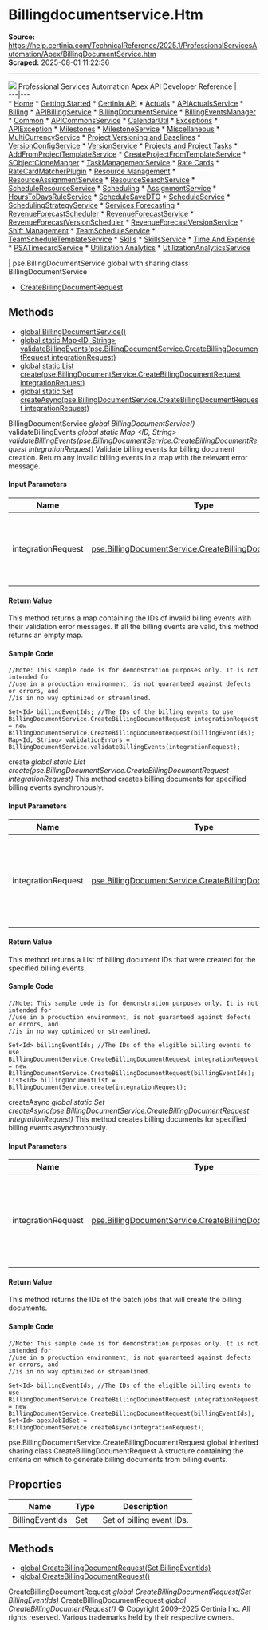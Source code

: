 # Billingdocumentservice.Htm

**Source:** https://help.certinia.com/TechnicalReference/2025.1/ProfessionalServicesAutomation/Apex/BillingDocumentService.htm  
**Scraped:** 2025-08-01 11:22:36

---

[ ![](https://help.certinia.com/api/resources/images/Logo.png) ](https://help.certinia.com/TechnicalReference/2025.1/ProfessionalServicesAutomation/Apex/Default.htm) Professional Services Automation Apex API Developer Reference |   
---|---  
    * [Home](https://help.certinia.com/TechnicalReference/2025.1/ProfessionalServicesAutomation/Apex/Default.htm)
    * [Getting Started](https://help.certinia.com/TechnicalReference/2025.1/ProfessionalServicesAutomation/Apex/)
      * [Certinia API](https://help.certinia.com/TechnicalReference/2025.1/ProfessionalServicesAutomation/Apex/GenericAPI.htm)
    * [Actuals](https://help.certinia.com/TechnicalReference/2025.1/ProfessionalServicesAutomation/Apex/)
      * [APIActualsService](https://help.certinia.com/TechnicalReference/2025.1/ProfessionalServicesAutomation/Apex/APIActualsService.htm)
    * [Billing](https://help.certinia.com/TechnicalReference/2025.1/ProfessionalServicesAutomation/Apex/)
      * [APIBillingService](https://help.certinia.com/TechnicalReference/2025.1/ProfessionalServicesAutomation/Apex/APIBillingService.htm)
      * [BillingDocumentService](https://help.certinia.com/TechnicalReference/2025.1/ProfessionalServicesAutomation/Apex/BillingDocumentService.htm)
      * [BillingEventsManager](https://help.certinia.com/TechnicalReference/2025.1/ProfessionalServicesAutomation/Apex/BillingEventsManager.htm)
    * [Common](https://help.certinia.com/TechnicalReference/2025.1/ProfessionalServicesAutomation/Apex/)
      * [APICommonsService](https://help.certinia.com/TechnicalReference/2025.1/ProfessionalServicesAutomation/Apex/APICommonsService.htm)
      * [CalendarUtil](https://help.certinia.com/TechnicalReference/2025.1/ProfessionalServicesAutomation/Apex/CalendarUtil.htm)
    * [Exceptions](https://help.certinia.com/TechnicalReference/2025.1/ProfessionalServicesAutomation/Apex/)
      * [APIException](https://help.certinia.com/TechnicalReference/2025.1/ProfessionalServicesAutomation/Apex/APIException.htm)
    * [Milestones](https://help.certinia.com/TechnicalReference/2025.1/ProfessionalServicesAutomation/Apex/)
      * [MilestoneService](https://help.certinia.com/TechnicalReference/2025.1/ProfessionalServicesAutomation/Apex/MilestoneService.htm)
    * [Miscellaneous](https://help.certinia.com/TechnicalReference/2025.1/ProfessionalServicesAutomation/Apex/)
      * [MultiCurrencyService](https://help.certinia.com/TechnicalReference/2025.1/ProfessionalServicesAutomation/Apex/MultiCurrencyService.htm)
    * [Project Versioning and Baselines](https://help.certinia.com/TechnicalReference/2025.1/ProfessionalServicesAutomation/Apex/)
      * [VersionConfigService](https://help.certinia.com/TechnicalReference/2025.1/ProfessionalServicesAutomation/Apex/VersionConfigService.htm)
      * [VersionService](https://help.certinia.com/TechnicalReference/2025.1/ProfessionalServicesAutomation/Apex/VersionService.htm)
    * [Projects and Project Tasks](https://help.certinia.com/TechnicalReference/2025.1/ProfessionalServicesAutomation/Apex/)
      * [AddFromProjectTemplateService](https://help.certinia.com/TechnicalReference/2025.1/ProfessionalServicesAutomation/Apex/AddFromProjectTemplateService.htm)
      * [CreateProjectFromTemplateService](https://help.certinia.com/TechnicalReference/2025.1/ProfessionalServicesAutomation/Apex/CreateProjectFromTemplateService.htm)
      * [SObjectCloneMapper](https://help.certinia.com/TechnicalReference/2025.1/ProfessionalServicesAutomation/Apex/SObjectCloneMapper.htm)
      * [TaskManagementService](https://help.certinia.com/TechnicalReference/2025.1/ProfessionalServicesAutomation/Apex/TaskManagementService.htm)
    * [Rate Cards](https://help.certinia.com/TechnicalReference/2025.1/ProfessionalServicesAutomation/Apex/)
      * [RateCardMatcherPlugin](https://help.certinia.com/TechnicalReference/2025.1/ProfessionalServicesAutomation/Apex/RateCardMatcherPlugin.htm)
    * [Resource Management](https://help.certinia.com/TechnicalReference/2025.1/ProfessionalServicesAutomation/Apex/)
      * [ResourceAssignmentService](https://help.certinia.com/TechnicalReference/2025.1/ProfessionalServicesAutomation/Apex/ResourceAssignmentService.htm)
      * [ResourceSearchService](https://help.certinia.com/TechnicalReference/2025.1/ProfessionalServicesAutomation/Apex/ResourceSearchService.htm)
      * [ScheduleResourceService](https://help.certinia.com/TechnicalReference/2025.1/ProfessionalServicesAutomation/Apex/ScheduleResourceService.htm)
    * [Scheduling](https://help.certinia.com/TechnicalReference/2025.1/ProfessionalServicesAutomation/Apex/)
      * [AssignmentService](https://help.certinia.com/TechnicalReference/2025.1/ProfessionalServicesAutomation/Apex/AssignmentService.htm)
      * [HoursToDaysRuleService](https://help.certinia.com/TechnicalReference/2025.1/ProfessionalServicesAutomation/Apex/HoursToDaysRuleService.htm)
      * [ScheduleSaveDTO](https://help.certinia.com/TechnicalReference/2025.1/ProfessionalServicesAutomation/Apex/ScheduleSaveDTO.htm)
      * [ScheduleService](https://help.certinia.com/TechnicalReference/2025.1/ProfessionalServicesAutomation/Apex/ScheduleService.htm)
      * [SchedulingStrategyService](https://help.certinia.com/TechnicalReference/2025.1/ProfessionalServicesAutomation/Apex/SchedulingStrategyService.htm)
    * [Services Forecasting](https://help.certinia.com/TechnicalReference/2025.1/ProfessionalServicesAutomation/Apex/)
      * [RevenueForecastScheduler](https://help.certinia.com/TechnicalReference/2025.1/ProfessionalServicesAutomation/Apex/RevenueForecastScheduler.htm)
      * [RevenueForecastService](https://help.certinia.com/TechnicalReference/2025.1/ProfessionalServicesAutomation/Apex/RevenueForecastService.htm)
      * [RevenueForecastVersionScheduler](https://help.certinia.com/TechnicalReference/2025.1/ProfessionalServicesAutomation/Apex/RevenueForecastVersionScheduler.htm)
      * [RevenueForecastVersionService](https://help.certinia.com/TechnicalReference/2025.1/ProfessionalServicesAutomation/Apex/RevenueForecastVersionService.htm)
    * [Shift Management](https://help.certinia.com/TechnicalReference/2025.1/ProfessionalServicesAutomation/Apex/)
      * [TeamScheduleService](https://help.certinia.com/TechnicalReference/2025.1/ProfessionalServicesAutomation/Apex/TeamScheduleService.htm)
      * [TeamScheduleTemplateService](https://help.certinia.com/TechnicalReference/2025.1/ProfessionalServicesAutomation/Apex/TeamScheduleTemplateService.htm)
    * [Skills](https://help.certinia.com/TechnicalReference/2025.1/ProfessionalServicesAutomation/Apex/)
      * [SkillsService](https://help.certinia.com/TechnicalReference/2025.1/ProfessionalServicesAutomation/Apex/SkillsService.htm)
    * [Time And Expense](https://help.certinia.com/TechnicalReference/2025.1/ProfessionalServicesAutomation/Apex/)
      * [PSATimecardService](https://help.certinia.com/TechnicalReference/2025.1/ProfessionalServicesAutomation/Apex/PSATimecardService.htm)
    * [Utilization Analytics](https://help.certinia.com/TechnicalReference/2025.1/ProfessionalServicesAutomation/Apex/)
      * [UtilizationAnalyticsService](https://help.certinia.com/TechnicalReference/2025.1/ProfessionalServicesAutomation/Apex/UtilizationAnalyticsService.htm)

|  pse.BillingDocumentService global with sharing class BillingDocumentService
  * [CreateBillingDocumentRequest](https://help.certinia.com/TechnicalReference/2025.1/ProfessionalServicesAutomation/Apex/BillingDocumentService.htm#CreateBillingDocumentRequest)


## Methods
  * [global BillingDocumentService()](https://help.certinia.com/TechnicalReference/2025.1/ProfessionalServicesAutomation/Apex/BillingDocumentService.htm#BillingDocumentService0)
  * [global static Map<ID, String> validateBillingEvents(pse.BillingDocumentService.CreateBillingDocumentRequest integrationRequest)](https://help.certinia.com/TechnicalReference/2025.1/ProfessionalServicesAutomation/Apex/BillingDocumentService.htm#validateBillingEvents0)
  * [global static List<ID> create(pse.BillingDocumentService.CreateBillingDocumentRequest integrationRequest)](https://help.certinia.com/TechnicalReference/2025.1/ProfessionalServicesAutomation/Apex/BillingDocumentService.htm#create0)
  * [global static Set<ID> createAsync(pse.BillingDocumentService.CreateBillingDocumentRequest integrationRequest)](https://help.certinia.com/TechnicalReference/2025.1/ProfessionalServicesAutomation/Apex/BillingDocumentService.htm#createAsync0)

BillingDocumentService _global BillingDocumentService()_ validateBillingEvents _global static Map <ID, String> validateBillingEvents(pse.BillingDocumentService.CreateBillingDocumentRequest integrationRequest)_ Validate billing events for billing document creation. Return any invalid billing events in a map with the relevant error message.
#### Input Parameters
| Name | Type | Description  
---|---|---  
integrationRequest | [pse.BillingDocumentService.CreateBillingDocumentRequest](https://help.certinia.com/TechnicalReference/2025.1/ProfessionalServicesAutomation/Apex/BillingDocumentService.htm#CreateBillingDocumentRequest) | Structure containing the IDs of billing events to be validated.  
#### Return Value
This method returns a map containing the IDs of invalid billing events with their validation error messages. If all the billing events are valid, this method returns an empty map.
#### Sample Code
```
//Note: This sample code is for demonstration purposes only. It is not intended for
//use in a production environment, is not guaranteed against defects or errors, and
//is in no way optimized or streamlined.

Set<Id> billingEventIds; //The IDs of the billing events to use
BillingDocumentService.CreateBillingDocumentRequest integrationRequest = new BillingDocumentService.CreateBillingDocumentRequest(billingEventIds);
Map<Id, String> validationErrors = BillingDocumentService.validateBillingEvents(integrationRequest);

```

create
_global static List <ID> create(pse.BillingDocumentService.CreateBillingDocumentRequest integrationRequest)_
This method creates billing documents for specified billing events synchronously.
#### Input Parameters
Name | Type | Description  
---|---|---  
integrationRequest | [pse.BillingDocumentService.CreateBillingDocumentRequest](https://help.certinia.com/TechnicalReference/2025.1/ProfessionalServicesAutomation/Apex/BillingDocumentService.htm#CreateBillingDocumentRequest) | Structure containing the IDs of billing events that billing documents will be created for.  
#### Return Value
This method returns a List of billing document IDs that were created for the specified billing events.
#### Sample Code
```
//Note: This sample code is for demonstration purposes only. It is not intended for
//use in a production environment, is not guaranteed against defects or errors, and
//is in no way optimized or streamlined.

Set<Id> billingEventIds; //The IDs of the eligible billing events to use
BillingDocumentService.CreateBillingDocumentRequest integrationRequest = new BillingDocumentService.CreateBillingDocumentRequest(billingEventIds);
List<Id> billingDocumentList = BillingDocumentService.create(integrationRequest);

```

createAsync
_global static Set <ID> createAsync(pse.BillingDocumentService.CreateBillingDocumentRequest integrationRequest)_
This method creates billing documents for specified billing events asynchronously.
#### Input Parameters
Name | Type | Description  
---|---|---  
integrationRequest | [pse.BillingDocumentService.CreateBillingDocumentRequest](https://help.certinia.com/TechnicalReference/2025.1/ProfessionalServicesAutomation/Apex/BillingDocumentService.htm#CreateBillingDocumentRequest) | Structure containing the IDs of billing events that billing documents will be created for.  
#### Return Value
This method returns the IDs of the batch jobs that will create the billing documents.
#### Sample Code
```
//Note: This sample code is for demonstration purposes only. It is not intended for
//use in a production environment, is not guaranteed against defects or errors, and
//is in no way optimized or streamlined.

Set<Id> billingEventIds; //The IDs of the eligible billing events to use
BillingDocumentService.CreateBillingDocumentRequest integrationRequest = new BillingDocumentService.CreateBillingDocumentRequest(billingEventIds);
Set<Id> apexJobIdSet = BillingDocumentService.createAsync(integrationRequest);

```

pse.BillingDocumentService.CreateBillingDocumentRequest
global inherited sharing class CreateBillingDocumentRequest
A structure containing the criteria on which to generate billing documents from billing events.   

## Properties
Name | Type | Description  
---|---|---  
BillingEventIds | Set<ID> |  Set of billing event IDs.   
  
## Methods
  * [global CreateBillingDocumentRequest(Set<ID> BillingEventIds)](https://help.certinia.com/TechnicalReference/2025.1/ProfessionalServicesAutomation/Apex/BillingDocumentService.htm#CreateBillingDocumentRequest0)
  * [global CreateBillingDocumentRequest()](https://help.certinia.com/TechnicalReference/2025.1/ProfessionalServicesAutomation/Apex/BillingDocumentService.htm#CreateBillingDocumentRequest1)


CreateBillingDocumentRequest
_global CreateBillingDocumentRequest(Set <ID> BillingEventIds)_
CreateBillingDocumentRequest
_global CreateBillingDocumentRequest()_
© Copyright 2009–2025 Certinia Inc. All rights reserved. Various trademarks held by their respective owners. 
